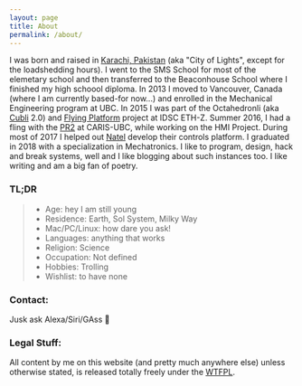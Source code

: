 ```yaml
---
layout: page
title: About
permalink: /about/
---
```


I was born and raised in <a href="https://en.wikipedia.org/wiki/Karachi" target="_blank">Karachi, Pakistan</a> (aka "City of Lights", except for the loadshedding hours). I went to the SMS School for most of the elemetary school and then transferred to the Beaconhouse School where I finished my high schoool diploma. In 2013 I moved to Vancouver, Canada (where I am currently based-for now...) and enrolled in the Mechanical Engineering program at UBC. In 2015 I was part of the Octahedronli (aka <a href="https://youtu.be/n_6p-1J551Y" target="_blank">Cubli</a> 2.0) and <a href="https://www.youtube.com/watch?v=NYY9q-vs4Nw" target="_blank">Flying Platform</a> project at IDSC ETH-Z. Summer 2016, I had a fling with the <a href="http://www.willowgarage.com/pages/pr2/overview" target="_blank">PR2</a> at CARIS-UBC, while working on the HMI Project. During most of 2017 I helped out <a href="https://www.natelenergy.com/" target="_blank">Natel</a> develop their controls platform. I graduated in 2018 with a specialization in Mechatronics. I like to program, design, hack and break systems, well and I like blogging about such instances too. I like writing and am a big fan of poetry.  

### TL;DR

> * Age: hey I am still young
> * Residence: Earth, Sol System, Milky Way
> * Mac/PC/Linux: how dare you ask!
> * Languages: anything that works
> * Religion: Science
> * Occupation: Not defined 
> * Hobbies: Trolling
> * Wishlist: to have none

### Contact:

Jusk ask Alexa/Siri/GAss :speech_balloon:

### Legal Stuff:

All content by me on this website (and pretty much anywhere else) unless otherwise stated, is released totally freely under the <a href="http://www.wtfpl.net/" target="_blank">WTFPL</a>.  